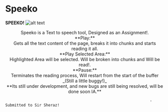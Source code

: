 # Speeko
**SPEEKO!** 
![alt text](https://t0.gstatic.com/images?q=tbn:ANd9GcTXmiLBEoIS5pzUuqE8zq8ho2Xb8za6TraLPXYYiNivBeKzuRjz)

<center>Speeko is a Text to speech tool, Designed as an Assignment!.</center>

<center>**Play:**</center>

  <center>Gets all the text content of the page, breaks it into chunks and starts reading it all.</center>

<center>**Play Selected Area:**</center>

  <center>Highlighted Area will be selected. Will be broken into chunks and Will be read!.</center>

<center>**Pause:**</center>

  <center>Terminates the reading process, Will restart from the start of the buffer _(Still a little buggy!)_</center>

  <center>**Its still under development, and new bugs are still being resolved, will be done soon IA.**</center>

                                                                    -Submitted to Sir Sheraz!
